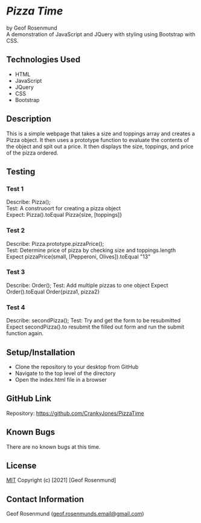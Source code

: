 # *Pizza Time*
by Geof Rosenmund   
A demonstration of JavaScript and JQuery with styling using Bootstrap with CSS.

## **Technologies Used**
* HTML
* JavaScript
* JQuery
* CSS
* Bootstrap

## **Description**

This is a simple webpage that takes a size and toppings array and creates a Pizza object. It then uses a prototype function to evaluate the contents of the object and spit out a price. It then displays the size, toppings, and price of the pizza ordered.

## **Testing**

### **Test 1**
Describe: Pizza();   
Test: A construoort for creating a pizza object   
Expect: Pizza().toEqual Pizza{size, [toppings]}   

### **Test 2**
Describe: Pizza.prototype.pizzaPrice();   
Test: Determine price of pizza by checking size and toppings.length   
Expect pizzaPrice(small, [Pepperoni, Olives]).toEqual "13"

### **Test 3**
Describe: Order();
Test: Add multiple pizzas to one object
Expect Order().toEqual Order{pizza1, pizza2}

### **Test 4**
Describe: secondPizza();
Test: Try and get the form to be resubmitted
Expect secondPizza().to resubmit the filled out form and run the submit function again.

## **Setup/Installation**
* Clone the repository to your desktop from GitHub
* Navigate to the top level of the directory
* Open the index.html file in a browser

## **GitHub Link**
Repository: https://github.com/CrankyJones/PizzaTime

## **Known Bugs**
There are no known bugs at this time.

## **License**
[MIT](https://opensource.org/licenses/MIT)
Copyright (c) [2021] [Geof Rosenmund]

## **Contact Information**
Geof Rosenmund (geof.rosenmunds.email@gmail.com)